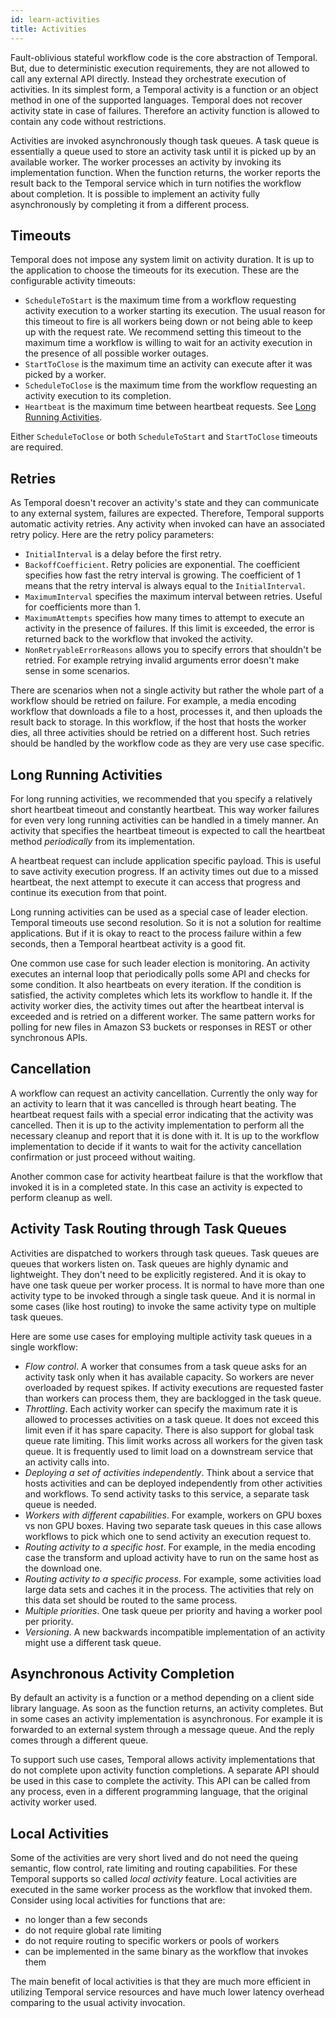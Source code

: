 ```yaml
---
id: learn-activities
title: Activities
---
```


Fault-oblivious stateful workflow code is the core abstraction of Temporal. But, due to deterministic execution requirements, they are not allowed to call any external API directly.
Instead they orchestrate execution of activities. In its simplest form, a Temporal activity is a function or an object method in one of the supported languages.
Temporal does not recover activity state in case of failures. Therefore an activity function is allowed to contain any code without restrictions.

Activities are invoked asynchronously though task queues. A task queue is essentially a queue used to store an activity task until it is picked up by an available worker. The worker processes an activity by invoking its implementation function. When the function returns, the worker reports the result back to the Temporal service which in turn notifies the workflow about completion. It is possible to implement an activity fully asynchronously by completing it from a different process.

## Timeouts

Temporal does not impose any system limit on activity duration. It is up to the application to choose the timeouts for its execution. These are the configurable activity timeouts:

- `ScheduleToStart` is the maximum time from a workflow requesting activity execution to a worker starting its execution. The usual reason for this timeout to fire is all workers being down or not being able to keep up with the request rate. We recommend setting this timeout to the maximum time a workflow is willing to wait for an activity execution in the presence of all possible worker outages.
- `StartToClose` is the maximum time an activity can execute after it was picked by a worker.
- `ScheduleToClose` is the maximum time from the workflow requesting an activity execution to its completion.
- `Heartbeat` is the maximum time between heartbeat requests. See [Long Running Activities](#long-running-activities).

Either `ScheduleToClose` or both `ScheduleToStart` and `StartToClose` timeouts are required.

## Retries

As Temporal doesn't recover an activity's state and they can communicate to any external system, failures are expected. Therefore, Temporal supports automatic activity retries. Any activity when invoked can have an associated retry policy. Here are the retry policy parameters:

- `InitialInterval` is a delay before the first retry.
- `BackoffCoefficient`. Retry policies are exponential. The coefficient specifies how fast the retry interval is growing. The coefficient of 1 means that the retry interval is always equal to the `InitialInterval`.
- `MaximumInterval` specifies the maximum interval between retries. Useful for coefficients more than 1.
- `MaximumAttempts` specifies how many times to attempt to execute an activity in the presence of failures. If this limit is exceeded, the error is returned back to the workflow that invoked the activity.
- `NonRetryableErrorReasons` allows you to specify errors that shouldn't be retried. For example retrying invalid arguments error doesn't make sense in some scenarios.

There are scenarios when not a single activity but rather the whole part of a workflow should be retried on failure. For example, a media encoding workflow that downloads a file to a host, processes it, and then uploads the result back to storage. In this workflow, if the host that hosts the worker dies, all three activities should be retried on a different host. Such retries should be handled by the workflow code as they are very use case specific.

## Long Running Activities

For long running activities, we recommended that you specify a relatively short heartbeat timeout and constantly heartbeat. This way worker failures for even very long running activities can be handled in a timely manner. An activity that specifies the heartbeat timeout is expected to call the heartbeat method _periodically_ from its implementation.

A heartbeat request can include application specific payload. This is useful to save activity execution progress. If an activity times out due to a missed heartbeat, the next attempt to execute it can access that progress and continue its execution from that point.

Long running activities can be used as a special case of leader election. Temporal timeouts use second resolution. So it is not a solution for realtime applications. But if it is okay to react to the process failure within a few seconds, then a Temporal heartbeat activity is a good fit.

One common use case for such leader election is monitoring. An activity executes an internal loop that periodically polls some API and checks for some condition. It also heartbeats on every iteration. If the condition is satisfied, the activity completes which lets its workflow to handle it. If the activity worker dies, the activity times out after the heartbeat interval is exceeded and is retried on a different worker. The same pattern works for polling for new files in Amazon S3 buckets or responses in REST or other synchronous APIs.

## Cancellation

A workflow can request an activity cancellation. Currently the only way for an activity to learn that it was cancelled is through heart beating. The heartbeat request fails with a special error indicating that the activity was cancelled. Then it is up to the activity implementation to perform all the necessary cleanup and report that it is done with it. It is up to the workflow implementation to decide if it wants to wait for the activity cancellation confirmation or just proceed without waiting.

Another common case for activity heartbeat failure is that the workflow that invoked it is in a completed state. In this case an activity is expected to perform cleanup as well.

## Activity Task Routing through Task Queues

Activities are dispatched to workers through task queues. Task queues are queues that workers listen on. Task queues are highly dynamic and lightweight. They don't need to be explicitly registered. And it is okay to have one task queue per worker process. It is normal to have more than one activity type to be invoked through a single task queue. And it is normal in some cases (like host routing) to invoke the same activity type on multiple task queues.

Here are some use cases for employing multiple activity task queues in a single workflow:

- _Flow control_. A worker that consumes from a task queue asks for an activity task only when it has available capacity. So workers are never overloaded by request spikes. If activity executions are requested faster than workers can process them, they are backlogged in the task queue.
- _Throttling_. Each activity worker can specify the maximum rate it is allowed to processes activities on a task queue. It does not exceed this limit even if it has spare capacity. There is also support for global task queue rate limiting. This limit works across all workers for the given task queue. It is frequently used to limit load on a downstream service that an activity calls into.
- _Deploying a set of activities independently_. Think about a service that hosts activities and can be deployed independently from other activities and workflows. To send activity tasks to this service, a separate task queue is needed.
- _Workers with different capabilities_. For example, workers on GPU boxes vs non GPU boxes. Having two separate task queues in this case allows workflows to pick which one to send activity an execution request to.
- _Routing activity to a specific host_. For example, in the media encoding case the transform and upload activity have to run on the same host as the download one.
- _Routing activity to a specific process_. For example, some activities load large data sets and caches it in the process. The activities that rely on this data set should be routed to the same process.
- _Multiple priorities_. One task queue per priority and having a worker pool per priority.
- _Versioning_. A new backwards incompatible implementation of an activity might use a different task queue.

## Asynchronous Activity Completion

By default an activity is a function or a method depending on a client side library language. As soon as the function returns, an activity completes. But in some cases an activity implementation is asynchronous. For example it is forwarded to an external system through a message queue. And the reply comes through a different queue.

To support such use cases, Temporal allows activity implementations that do not complete upon activity function completions. A separate API should be used in this case to complete the activity. This API can be called from any process, even in a different programming language, that the original activity worker used.

## Local Activities

Some of the activities are very short lived and do not need the queing semantic, flow control, rate limiting and routing capabilities. For these Temporal supports so called _local activity_ feature. Local activities are executed in the same worker process as the workflow that invoked them. Consider using local activities for functions that are:

- no longer than a few seconds
- do not require global rate limiting
- do not require routing to specific workers or pools of workers
- can be implemented in the same binary as the workflow that invokes them

The main benefit of local activities is that they are much more efficient in utilizing Temporal service resources and have much lower latency overhead comparing to the usual activity invocation.
